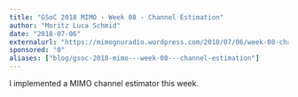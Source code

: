 ```yaml
---
title: "GSoC 2018 MIMO - Week 08 - Channel Estimation"
author: "Moritz Luca Schmid"
date: "2018-07-06"
externalurl: "https://mimognuradio.wordpress.com/2018/07/06/week-08-channel-estimation/"
sponsored: "0"
aliases: ["blog/gsoc-2018-mimo---week-08---channel-estimation"]
---
```

I implemented a MIMO channel estimator this week.
<!--more-->